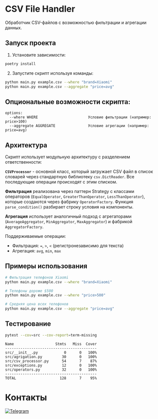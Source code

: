 # CSV File Handler

Обработчик CSV-файлов с возможностью фильтрации и агрегации данных.

## Запуск проекта

1. Установите зависимости:
```bash
poetry install
```

2. Запустите скрипт используя команды:
```bash
python main.py example.csv --where "brand=Xiaomi"
python main.py example.csv --aggregate "price=avg"
```

## Опциональные возможности скрипта:

```
options:
  --where WHERE                       Условие фильтрации (например: price>100)
  --aggregate AGGREGATE               Условие агрегации (например: price=avg)
```

## Архитектура

Скрипт использует модульную архитектуру с разделением ответственности:

**`CSVProcessor`** - основной класс, который загружает CSV файл в список словарей через стандартную библиотеку `csv.DictReader`. 
Все последующие операции происходят с этим списком.

**Фильтрация** реализована через паттерн Strategy с классами операторов (`EqualOperator`, `GreaterThanOperator`, `LessThanOperator`), 
которые создаются через фабрику `OperatorFactory`. 
Функция `parse_condition()` разбирает строку условия на компоненты.

**Агрегация** использует аналогичный подход с агрегаторами (`AverageAggregator`, `MinAggregator`, `MaxAggregator`) и фабрикой `AggregatorFactory`.

Поддерживаемые операции:
- Фильтрация: `=`, `>`, `<` (регистронезависимо для текста)
- Агрегация: `avg`, `min`, `max`

## Примеры использования

```bash
# Фильтрация телефонов Xiaomi
python main.py example.csv --where "brand=Xiaomi"

# Телефоны дороже $500
python main.py example.csv --where "price>500"

# Средняя цена всех телефонов
python main.py example.csv --aggregate "price=avg"
```

## Тестирование

```bash
pytest --cov=src --cov-report=term-missing
```

```
Name                   Stmts   Miss  Cover
------------------------------------------
src/__init__.py            0      0   100%
src/agrigation.py         30      0   100%
src/csv_processor.py      54      7    87%
src/exceptions.py         12      0   100%
src/operators.py          32      0   100%
------------------------------------------
TOTAL                    128      7    95%

```

# Контакты

[![Telegram](https://img.shields.io/badge/Telegram-blue?logo=telegram&logoColor=white&style=flat)](https://t.me/equals7)